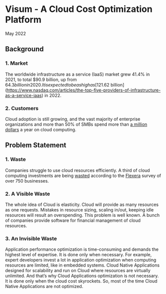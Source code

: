 # Visum - A Cloud Cost Optimization Platform
May 2022


## Background

### 1. Market
The worldwide infrastructure as a service (IaaS) market grew 41.4% in 2021, to total $90.9 billion, up from $64.3 billion in 2020. It is expected to be as high as [$121.62 billion](https://www.nasdaq.com/articles/the-top-five-providers-of-infrastructure-as-a-service-iaas) in 2022.

### 2. Customers
Cloud adoption is still growing, and the vast majority of enterprise organizations and more than 50% of SMBs spend more than [a million dollars](https://www.flexera.com/blog/cloud/cloud-computing-trends-2022-state-of-the-cloud-report/#:~:text=Public%20cloud%20continues%20to%20accelerate&text=Thirty%2Dseven%20percent%20of%20enterprises,exceeds%20%241.2%20million%20per%20year.) a year on cloud computing.

## Problem Statement

### 1. Waste
Companies struggle to use cloud resources efficiently. A third of cloud computing investments are being [wasted](https://techmonitor.ai/technology/cloud/cloud-spending-wasted-oracle-computing-aws-azure) according to the [Flexera](https://www.flexera.com/) survey of over 750 businesses.

### 2. A Visible Waste
The whole idea of Cloud is elasticity. Cloud will provide as many resources as one requests. Mistakes in resource sizing, scaling in/out, keeping idle resources will result an overspending. This problem is well known. A bunch of companies provide software for financial management of cloud resources.

### 3. An Invisible Waste
Application performance optimization is time-consuming and demands the highest level of expertise.  It is done only when necessary. For example, expert developers invest a lot in application optimization when computing resources are limited, like in embedded systems. 
Cloud Native Applications designed for scalability and run on Cloud where resources are virtually unlimited. And that’s why Cloud Applications optimization is not necessary. It is done only when the cloud cost skyrockets. So, most of the time Cloud Native Applications are not optimized.


